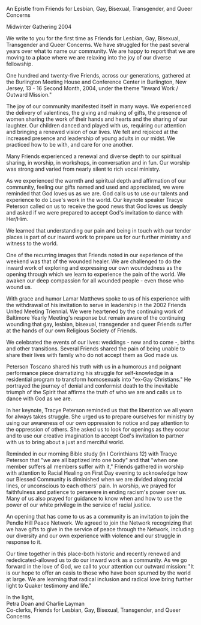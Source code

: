 An Epistle from Friends for Lesbian, Gay, Bisexual, Transgender, and Queer Concerns

Midwinter Gathering 2004

We write to you for the first time as Friends for Lesbian, Gay, Bisexual, Transgender and Queer Concerns. We have struggled for the past several years over what to name our community. We are happy to report that we are moving to a place where we are relaxing into the joy of our diverse fellowship.

One hundred and twenty-five Friends, across our generations, gathered at the Burlington Meeting House and Conference Center in Burlington, New Jersey, 13 - 16 Second Month, 2004, under the theme "Inward Work / Outward Mission."

The joy of our community manifested itself in many ways. We experienced the delivery of valentines, the giving and making of gifts, the presence of women sharing the work of their hands and hearts and the sharing of our laughter. Our children danced and played with us, requiring our attention and bringing a renewed vision of our lives. We felt and rejoiced at the increased presence and leadership of young adults in our midst. We practiced how to be with, and care for one another.

Many Friends experienced a renewal and diverse depth to our spiritual sharing, in worship, in workshops, in conversation and in fun. Our worship was strong and varied from nearly silent to rich vocal ministry.

As we experienced the warmth and spiritual depth and affirmation of our community, feeling our gifts named and used and appreciated, we were reminded that God loves us as we are. God calls us to use our talents and experience to do Love's work in the world. Our keynote speaker Tracye Peterson called on us to receive the good news that God loves us deeply and asked if we were prepared to accept God's invitation to dance with Her/Him.

We learned that understanding our pain and being in touch with our tender places is part of our inward work to prepare us for our further ministry and witness to the world.

One of the recurring images that Friends noted in our experience of the weekend was that of the wounded healer. We are challenged to do the inward work of exploring and expressing our own woundedness as the opening through which we learn to experience the pain of the world. We awaken our deep compassion for all wounded people - even those who wound us.

With grace and humor Lamar Matthews spoke to us of his experience with the withdrawal of his invitation to serve in leadership in the 2002 Friends United Meeting Triennial. We were heartened by the continuing work of Baltimore Yearly Meeting's response but remain aware of the continuing wounding that gay, lesbian, bisexual, transgender and queer Friends suffer at the hands of our own Religious Society of Friends.

We celebrated the events of our lives: weddings - new and to come -, births and other transitions. Several Friends shared the pain of being unable to share their lives with family who do not accept them as God made us.

Peterson Toscano shared his truth with us in a humorous and poignant performance piece dramatizing his struggle for self-knowledge in a residential program to transform homosexuals into "ex-Gay Christians." He portrayed the journey of denial and conformist death to the inevitable triumph of the Spirit that affirms the truth of who we are and calls us to dance with God as we are.

In her keynote, Tracye Peterson reminded us that the liberation we all yearn for always takes struggle. She urged us to prepare ourselves for ministry by using our awareness of our own oppression to notice and pay attention to the oppression of others. She asked us to look for openings as they occur and to use our creative imagination to accept God's invitation to partner with us to bring about a just and merciful world.

Reminded in our morning Bible study (in I Corinthians 12) with Tracye Peterson that "we are all baptized into one body" and that "when one member suffers all members suffer with it," Friends gathered in worship with attention to Racial Healing on First Day evening to acknowledge how our Blessed Community is diminished when we are divided along racial lines, or unconscious to each others' pain. In worship, we prayed for faithfulness and patience to persevere in ending racism's power over us. Many of us also prayed for guidance to know when and how to use the power of our white privilege in the service of racial justice.

An opening that has come to us as a community is an invitation to join the Pendle Hill Peace Network. We agreed to join the Network recognizing that we have gifts to give in the service of peace through the Network, including our diversity and our own experience with violence and our struggle in response to it.

Our time together in this place-both historic and recently renewed and rededicated-allowed us to do our inward work as a community. As we go forward in the love of God, we call to your attention our outward mission: "It is our hope to offer an oasis to those who have been spurned by the world at large. We are learning that radical inclusion and radical love bring further light to Quaker testimony and life."

In the light,  
Petra Doan and Charlie Layman  
Co-clerks, Friends for Lesbian, Gay, Bisexual, Transgender, and Queer Concerns
